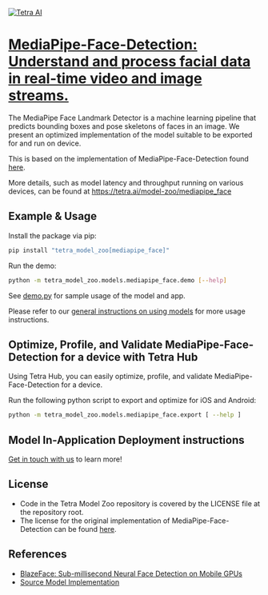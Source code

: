 [![Tetra AI](https://tetra-public-assets.s3.us-west-2.amazonaws.com/model-zoo/logo.svg)](https://tetra.ai/)


# [MediaPipe-Face-Detection: Understand and process facial data in real-time video and image streams.](https://tetra.ai/model-zoo/mediapipe_face)

The MediaPipe Face Landmark Detector is a machine learning pipeline that predicts bounding boxes and pose skeletons of faces in an image. We present an optimized implementation of the model suitable to be exported for and run on device.

This is based on the implementation of MediaPipe-Face-Detection found [here](https://github.com/zmurez/MediaPipePyTorch/).

More details, such as model latency and throughput running on various devices, can be found at https://tetra.ai/model-zoo/mediapipe_face


## Example & Usage

Install the package via pip:
```bash
pip install "tetra_model_zoo[mediapipe_face]"
```

Run the demo:
```bash
python -m tetra_model_zoo.models.mediapipe_face.demo [--help]
```

See [demo.py](demo.py) for sample usage of the model and app.

Please refer to our [general instructions on using models](../../#tetra-model-zoo) for more usage instructions.


## Optimize, Profile, and Validate MediaPipe-Face-Detection for a device with Tetra Hub
Using Tetra Hub, you can easily optimize, profile, and validate MediaPipe-Face-Detection for a device.

Run the following python script to export and optimize for iOS and Android:
```bash
python -m tetra_model_zoo.models.mediapipe_face.export [ --help ]
```

## Model In-Application Deployment instructions
<a href="mailto:support@tetra.ai?subject=Request Access for Tetra Hub&body=Interest in using MediaPipe-Face-Detection in model zoo for deploying on-device.">Get in touch with us</a> to learn more!


## License
- Code in the Tetra Model Zoo repository is covered by the LICENSE file at the repository root.
- The license for the original implementation of MediaPipe-Face-Detection can be found [here](https://github.com/zmurez/MediaPipePyTorch/blob/master/LICENSE).


## References
* [BlazeFace: Sub-millisecond Neural Face Detection on Mobile GPUs](https://arxiv.org/abs/1907.05047)
* [Source Model Implementation](https://github.com/zmurez/MediaPipePyTorch/)
